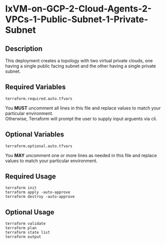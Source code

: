 # IxVM-on-GCP-2-Cloud-Agents-2-VPCs-1-Public-Subnet-1-Private-Subnet

## Description
This deployment creates a topology with two virtual private clouds, one having a single public facing subnet and the other having a single private subnet.

## Required Variables
```
terraform.required.auto.tfvars
```
You **MUST** uncomment all lines in this file and replace values to match your particular environment.  
Otherwise, Terraform will prompt the user to supply input arguents via cli.

## Optional Variables
```
terraform.optional.auto.tfvars
```
You **MAY** uncomment one or more lines as needed in this file and replace values to match your particular environment.

## Required Usage
```
terraform init
terraform apply -auto-approve
terraform destroy -auto-approve
```

## Optional Usage
```
terraform validate
terraform plan
terraform state list
terraform output
```